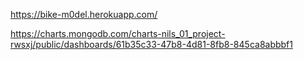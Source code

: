 https://bike-m0del.herokuapp.com/

https://charts.mongodb.com/charts-nils_01_project-rwsxj/public/dashboards/61b35c33-47b8-4d81-8fb8-845ca8abbbf1
